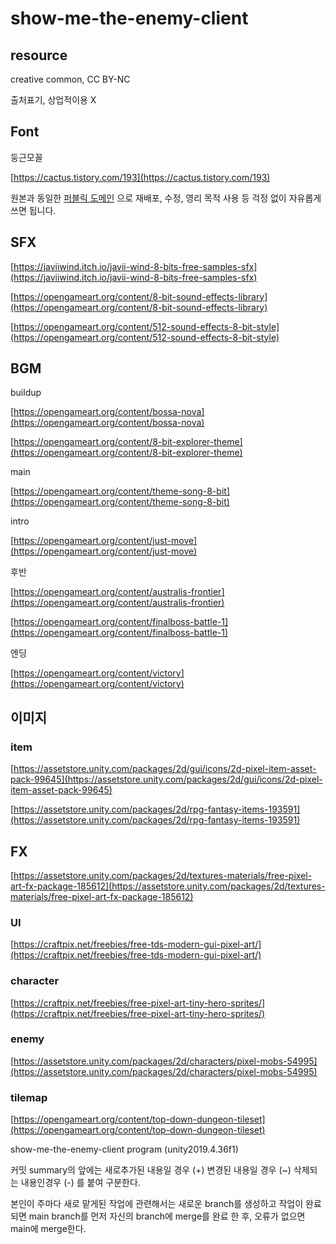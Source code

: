 # show-me-the-enemy-client

## resource

creative common, CC BY-NC

출처표기, 상업적이용 X

## Font

둥근모꼴

[https://cactus.tistory.com/193](https://cactus.tistory.com/193)

원본과 동일한 [퍼블릭 도메인](https://ko.wikipedia.org/wiki/%ED%8D%BC%EB%B8%94%EB%A6%AD_%EB%8F%84%EB%A9%94%EC%9D%B8)
으로 재배포, 수정, 영리 목적 사용 등 걱정 없이 자유롭게 쓰면 됩니다.

## SFX

[https://javiiwind.itch.io/javii-wind-8-bits-free-samples-sfx](https://javiiwind.itch.io/javii-wind-8-bits-free-samples-sfx)

[https://opengameart.org/content/8-bit-sound-effects-library](https://opengameart.org/content/8-bit-sound-effects-library)

[https://opengameart.org/content/512-sound-effects-8-bit-style](https://opengameart.org/content/512-sound-effects-8-bit-style)

## BGM

buildup

[https://opengameart.org/content/bossa-nova](https://opengameart.org/content/bossa-nova)

[https://opengameart.org/content/8-bit-explorer-theme](https://opengameart.org/content/8-bit-explorer-theme)

main

[https://opengameart.org/content/theme-song-8-bit](https://opengameart.org/content/theme-song-8-bit)

intro

[https://opengameart.org/content/just-move](https://opengameart.org/content/just-move)

후반

[https://opengameart.org/content/australis-frontier](https://opengameart.org/content/australis-frontier)

[https://opengameart.org/content/finalboss-battle-1](https://opengameart.org/content/finalboss-battle-1)

엔딩

[https://opengameart.org/content/victory](https://opengameart.org/content/victory)

## 이미지

### item

[https://assetstore.unity.com/packages/2d/gui/icons/2d-pixel-item-asset-pack-99645](https://assetstore.unity.com/packages/2d/gui/icons/2d-pixel-item-asset-pack-99645)

[https://assetstore.unity.com/packages/2d/rpg-fantasy-items-193591](https://assetstore.unity.com/packages/2d/rpg-fantasy-items-193591)

## FX

[https://assetstore.unity.com/packages/2d/textures-materials/free-pixel-art-fx-package-185612](https://assetstore.unity.com/packages/2d/textures-materials/free-pixel-art-fx-package-185612)

### UI

[https://craftpix.net/freebies/free-tds-modern-gui-pixel-art/](https://craftpix.net/freebies/free-tds-modern-gui-pixel-art/)

### character

[https://craftpix.net/freebies/free-pixel-art-tiny-hero-sprites/](https://craftpix.net/freebies/free-pixel-art-tiny-hero-sprites/)

### enemy

[https://assetstore.unity.com/packages/2d/characters/pixel-mobs-54995](https://assetstore.unity.com/packages/2d/characters/pixel-mobs-54995)

### tilemap

[https://opengameart.org/content/top-down-dungeon-tileset](https://opengameart.org/content/top-down-dungeon-tileset)


show-me-the-enemy-client program (unity2019.4.36f1)

커밋 summary의 앞에는
  새로추가된 내용일 경우 (+)
  변경된 내용일 경우 (~)
  삭제되는 내용인경우 (-)
를 붙여 구분한다.

본인이 주마다 새로 맡게된 작업에 관련해서는 새로운 branch를 생성하고 작업이 완료되면 main branch를 먼저 자신의 branch에 merge를 완료 한 후,
오류가 없으면 main에 merge한다.
